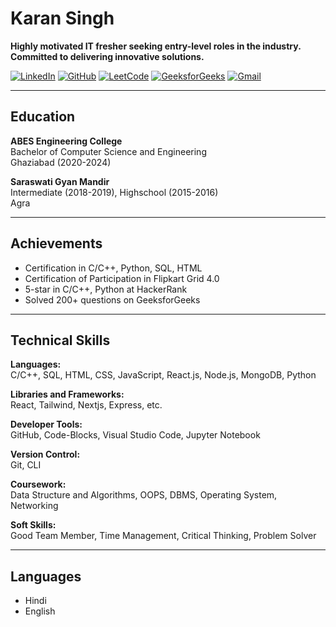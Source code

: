 # Karan Singh

**Highly motivated IT fresher seeking entry-level roles in the industry. Committed to delivering innovative solutions.**

[![LinkedIn](https://img.shields.io/badge/LinkedIn-0077B5?style=for-the-badge&logo=linkedin&logoColor=white)](https://www.linkedin.com/in/karan-singh-20889a221/)
[![GitHub](https://img.shields.io/badge/GitHub-100000?style=for-the-badge&logo=github&logoColor=white)](https://github.com/karan9639)
[![LeetCode](https://img.shields.io/badge/LeetCode-FFA116?style=for-the-badge&logo=leetcode&logoColor=black)](https://leetcode.com/u/karan9639/)
[![GeeksforGeeks](https://img.shields.io/badge/GeeksforGeeks-058942?style=for-the-badge&logo=geeksforgeeks&logoColor=white)](https://www.geeksforgeeks.org/user/karan_963/)
[![Gmail](https://img.shields.io/badge/Gmail-D14836?style=for-the-badge&logo=gmail&logoColor=white)](kvnisad18114982@gmail.com)

---

## Education

**ABES Engineering College**  
Bachelor of Computer Science and Engineering  
Ghaziabad (2020-2024)

**Saraswati Gyan Mandir**  
Intermediate (2018-2019), Highschool (2015-2016)  
Agra

---

## Achievements

- Certification in C/C++, Python, SQL, HTML
- Certification of Participation in Flipkart Grid 4.0
- 5-star in C/C++, Python at HackerRank
- Solved 200+ questions on GeeksforGeeks

---

## Technical Skills

**Languages:**  
C/C++, SQL, HTML, CSS, JavaScript, React.js, Node.js, MongoDB, Python

**Libraries and Frameworks:**  
React, Tailwind, Nextjs, Express, etc.

**Developer Tools:**  
GitHub, Code-Blocks, Visual Studio Code, Jupyter Notebook

**Version Control:**  
Git, CLI

**Coursework:**  
Data Structure and Algorithms, OOPS, DBMS, Operating System, Networking

**Soft Skills:**  
Good Team Member, Time Management, Critical Thinking, Problem Solver

---

## Languages

- Hindi
- English
